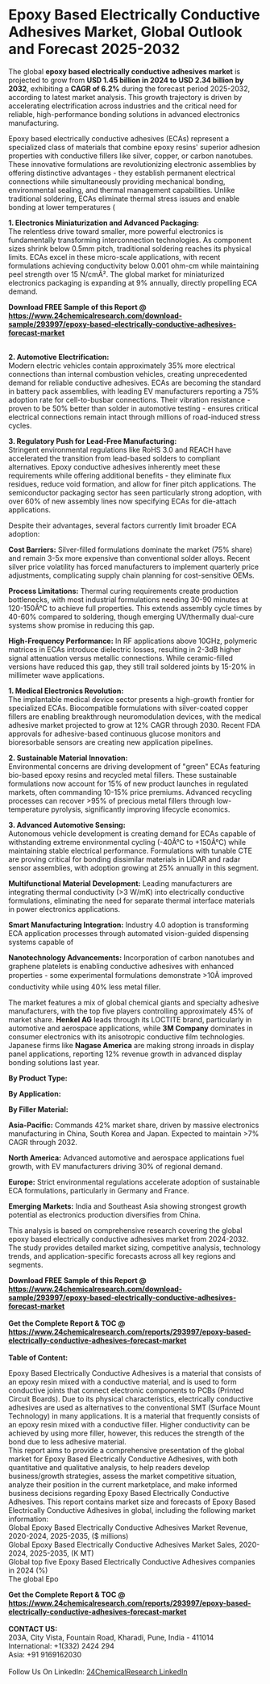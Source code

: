 <h1>Epoxy Based Electrically Conductive Adhesives Market, Global Outlook and Forecast 2025-2032</h1><p>The global <strong>epoxy based electrically conductive adhesives market</strong> is projected to grow from <strong>USD 1.45 billion in 2024 to USD 2.34 billion by 2032</strong>, exhibiting a <strong>CAGR of 6.2%</strong> during the forecast period 2025-2032, according to latest market analysis. This growth trajectory is driven by accelerating electrification across industries and the critical need for reliable, high-performance bonding solutions in advanced electronics manufacturing.</p><p>Epoxy based electrically conductive adhesives (ECAs) represent a specialized class of materials that combine epoxy resins' superior adhesion properties with conductive fillers like silver, copper, or carbon nanotubes. These innovative formulations are revolutionizing electronic assemblies by offering distinctive advantages - they establish permanent electrical connections while simultaneously providing mechanical bonding, environmental sealing, and thermal management capabilities. Unlike traditional soldering, ECAs eliminate thermal stress issues and enable bonding at lower temperatures (

</p><p><strong>1. Electronics Miniaturization and Advanced Packaging:</strong><br>
The relentless drive toward smaller, more powerful electronics is fundamentally transforming interconnection technologies. As component sizes shrink below 0.5mm pitch, traditional soldering reaches its physical limits. ECAs excel in these micro-scale applications, with recent formulations achieving conductivity below 0.001 ohm-cm while maintaining peel strength over 15 N/cmÂ². The global market for miniaturized electronics packaging is expanding at 9% annually, directly propelling ECA demand.</p><div><b>Download FREE Sample of this Report @ 
            <a href="https://www.24chemicalresearch.com/download-sample/293997/epoxy-based-electrically-conductive-adhesives-forecast-market">
            https://www.24chemicalresearch.com/download-sample/293997/epoxy-based-electrically-conductive-adhesives-forecast-market</a></b></div><br><p><strong>2. Automotive Electrification:</strong><br>
Modern electric vehicles contain approximately 35% more electrical connections than internal combustion vehicles, creating unprecedented demand for reliable conductive adhesives. ECAs are becoming the standard in battery pack assemblies, with leading EV manufacturers reporting a 75% adoption rate for cell-to-busbar connections. Their vibration resistance - proven to be 50% better than solder in automotive testing - ensures critical electrical connections remain intact through millions of road-induced stress cycles.</p><p><strong>3. Regulatory Push for Lead-Free Manufacturing:</strong><br>
Stringent environmental regulations like RoHS 3.0 and REACH have accelerated the transition from lead-based solders to compliant alternatives. Epoxy conductive adhesives inherently meet these requirements while offering additional benefits - they eliminate flux residues, reduce void formation, and allow for finer pitch applications. The semiconductor packaging sector has seen particularly strong adoption, with over 60% of new assembly lines now specifying ECAs for die-attach applications.</p><p>Despite their advantages, several factors currently limit broader ECA adoption:</p><p><strong>Cost Barriers:</strong> Silver-filled formulations dominate the market (75% share) and remain 3-5x more expensive than conventional solder alloys. Recent silver price volatility has forced manufacturers to implement quarterly price adjustments, complicating supply chain planning for cost-sensitive OEMs.</p><p><strong>Process Limitations:</strong> Thermal curing requirements create production bottlenecks, with most industrial formulations needing 30-90 minutes at 120-150Â°C to achieve full properties. This extends assembly cycle times by 40-60% compared to soldering, though emerging UV/thermally dual-cure systems show promise in reducing this gap.</p><p><strong>High-Frequency Performance:</strong> In RF applications above 10GHz, polymeric matrices in ECAs introduce dielectric losses, resulting in 2-3dB higher signal attenuation versus metallic connections. While ceramic-filled versions have reduced this gap, they still trail soldered joints by 15-20% in millimeter wave applications.</p><p><strong>1. Medical Electronics Revolution:</strong><br>
The implantable medical device sector presents a high-growth frontier for specialized ECAs. Biocompatible formulations with silver-coated copper fillers are enabling breakthrough neuromodulation devices, with the medical adhesive market projected to grow at 12% CAGR through 2030. Recent FDA approvals for adhesive-based continuous glucose monitors and bioresorbable sensors are creating new application pipelines.</p><p><strong>2. Sustainable Material Innovation:</strong><br>
Environmental concerns are driving development of "green" ECAs featuring bio-based epoxy resins and recycled metal fillers. These sustainable formulations now account for 15% of new product launches in regulated markets, often commanding 10-15% price premiums. Advanced recycling processes can recover &gt;95% of precious metal fillers through low-temperature pyrolysis, significantly improving lifecycle economics.</p><p><strong>3. Advanced Automotive Sensing:</strong><br>
Autonomous vehicle development is creating demand for ECAs capable of withstanding extreme environmental cycling (-40Â°C to +150Â°C) while maintaining stable electrical performance. Formulations with tunable CTE are proving critical for bonding dissimilar materials in LiDAR and radar sensor assemblies, with adoption growing at 25% annually in this segment.</p><p><strong>Multifunctional Material Development:</strong> Leading manufacturers are integrating thermal conductivity (&gt;3 W/mK) into electrically conductive formulations, eliminating the need for separate thermal interface materials in power electronics applications.</p><p><strong>Smart Manufacturing Integration:</strong> Industry 4.0 adoption is transforming ECA application processes through automated vision-guided dispensing systems capable of 
	</p><p><strong>Nanotechnology Advancements:</strong> Incorporation of carbon nanotubes and graphene platelets is enabling conductive adhesives with enhanced properties - some experimental formulations demonstrate &gt;10Ã improved conductivity while using 40% less metal filler.</p><p>The market features a mix of global chemical giants and specialty adhesive manufacturers, with the top five players controlling approximately 45% of market share. <strong>Henkel AG</strong> leads through its LOCTITE brand, particularly in automotive and aerospace applications, while <strong>3M Company</strong> dominates in consumer electronics with its anisotropic conductive film technologies. Japanese firms like <strong>Nagase America</strong> are making strong inroads in display panel applications, reporting 12% revenue growth in advanced display bonding solutions last year.</p><p><strong>By Product Type:</strong></p><p><strong>By Application:</strong></p><p><strong>By Filler Material:</strong></p><p><strong>Asia-Pacific:</strong> Commands 42% market share, driven by massive electronics manufacturing in China, South Korea and Japan. Expected to maintain &gt;7% CAGR through 2032.</p><p><strong>North America:</strong> Advanced automotive and aerospace applications fuel growth, with EV manufacturers driving 30% of regional demand.</p><p><strong>Europe:</strong> Strict environmental regulations accelerate adoption of sustainable ECA formulations, particularly in Germany and France.</p><p><strong>Emerging Markets:</strong> India and Southeast Asia showing strongest growth potential as electronics production diversifies from China.</p><p>This analysis is based on comprehensive research covering the global epoxy based electrically conductive adhesives market from 2024-2032. The study provides detailed market sizing, competitive analysis, technology trends, and application-specific forecasts across all key regions and segments.</p><div><b>Download FREE Sample of this Report @ 
            <a href="https://www.24chemicalresearch.com/download-sample/293997/epoxy-based-electrically-conductive-adhesives-forecast-market">
            https://www.24chemicalresearch.com/download-sample/293997/epoxy-based-electrically-conductive-adhesives-forecast-market</a></b></div><br><div><b>Get the Complete Report & TOC @ 
            <a href="https://www.24chemicalresearch.com/reports/293997/epoxy-based-electrically-conductive-adhesives-forecast-market">
            https://www.24chemicalresearch.com/reports/293997/epoxy-based-electrically-conductive-adhesives-forecast-market</a></b></div><br>
            <b>Table of Content:</b><p>Epoxy Based Electrically Conductive Adhesives is a material that consists of an epoxy resin mixed with a conductive material, and is used to form conductive joints that connect electronic components to PCBs (Printed Circuit Boards). Due to its physical characteristics, electrically conductive adhesives are used as alternatives to the conventional SMT (Surface Mount Technology) in many applications. It is a material that frequently consists of an epoxy resin mixed with a conductive filler. Higher conductivity can be achieved by using more filler, however, this reduces the strength of the bond due to less adhesive material.<br />
This report aims to provide a comprehensive presentation of the global market for Epoxy Based Electrically Conductive Adhesives, with both quantitative and qualitative analysis, to help readers develop business/growth strategies, assess the market competitive situation, analyze their position in the current marketplace, and make informed business decisions regarding Epoxy Based Electrically Conductive Adhesives. This report contains market size and forecasts of Epoxy Based Electrically Conductive Adhesives in global, including the following market information:<br />
Global Epoxy Based Electrically Conductive Adhesives Market Revenue, 2020-2024, 2025-2035, ($ millions)<br />
Global Epoxy Based Electrically Conductive Adhesives Market Sales, 2020-2024, 2025-2035, (K MT)<br />
Global top five Epoxy Based Electrically Conductive Adhesives companies in 2024 (%)<br />
The global Epo</p><div><b>Get the Complete Report & TOC @ 
            <a href="https://www.24chemicalresearch.com/reports/293997/epoxy-based-electrically-conductive-adhesives-forecast-market">
            https://www.24chemicalresearch.com/reports/293997/epoxy-based-electrically-conductive-adhesives-forecast-market</a></b></div><br><b>CONTACT US:</b><br>
            203A, City Vista, Fountain Road, Kharadi, Pune, India - 411014<br>
            International: +1(332) 2424 294<br>
            Asia: +91 9169162030 <br><br>
            Follow Us On LinkedIn: <a href="https://www.linkedin.com/company/24chemicalresearch/">24ChemicalResearch LinkedIn</a>